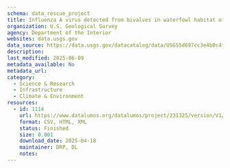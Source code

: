 ```yaml
---
schema: data_rescue_project 
title: Influenza A virus detected from bivalves in waterfowl habitat of the Delmarva Peninsula
organization: U.S. Geological Survey
agency: Department of the Interior
websites: data.usgs.gov
data_source: https://data.usgs.gov/datacatalog/data/USGS5d697cc3e4b0c4f70cf294de
description: 
last_modified: 2025-06-09
metadata_available: No
metadata_url: 
category:
  - Science & Research 
  - Infrastructure 
  - Climate & Environment 
resources:
  - id: 1114
    url: https://www.datalumos.org/datalumos/project/231325/version/V1/view
    format: CSV, HTML, XML
    status: Finished
    size: 0.001
    download_date: 2025-04-18
    maintainer: DRP, DL
    notes: 
---
```

